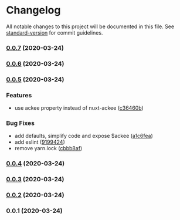 # Changelog

All notable changes to this project will be documented in this file. See [standard-version](https://github.com/conventional-changelog/standard-version) for commit guidelines.

### [0.0.7](https://github.com/bdrtsky/nuxt-ackee/compare/v0.0.6...v0.0.7) (2020-03-24)

### [0.0.6](https://github.com/bdrtsky/nuxt-ackee/compare/v0.0.5...v0.0.6) (2020-03-24)

### [0.0.5](https://github.com/bdrtsky/nuxt-ackee/compare/v0.0.4...v0.0.5) (2020-03-24)


### Features

* use ackee property instead of nuxt-ackee ([c36460b](https://github.com/bdrtsky/nuxt-ackee/commit/c36460b908dc01afa272988786c0d3aa99db07dc))


### Bug Fixes

* add defaults, simplify code and expose $ackee ([a1c6fea](https://github.com/bdrtsky/nuxt-ackee/commit/a1c6fea5c742aa9b9eca16733d24844dc9558ffe))
* add eslint ([9199424](https://github.com/bdrtsky/nuxt-ackee/commit/9199424d5766e2512afdd6c39edffc6ac4b9593c))
* remove yarn.lock ([cbbb8af](https://github.com/bdrtsky/nuxt-ackee/commit/cbbb8af5178c9b434ec5916b0b160bfb29dbb35f))

### [0.0.4](https://github.com/bdrtsky/nuxt-ackee/compare/v0.0.3...v0.0.4) (2020-03-24)

### [0.0.3](https://github.com/bdrtsky/nuxt-ackee/compare/v0.0.2...v0.0.3) (2020-03-24)

### [0.0.2](https://github.com/bdrtsky/nuxt-ackee/compare/v0.0.1...v0.0.2) (2020-03-24)

### 0.0.1 (2020-03-24)

